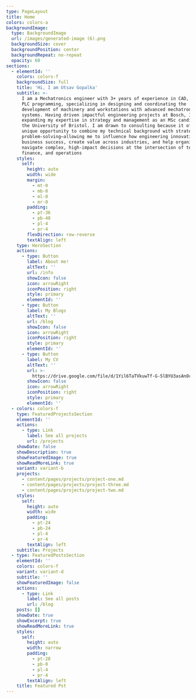 ```yaml
---
type: PageLayout
title: Home
colors: colors-a
backgroundImage:
  type: BackgroundImage
  url: /images/generated-image (6).png
  backgroundSize: cover
  backgroundPosition: center
  backgroundRepeat: no-repeat
  opacity: 60
sections:
  - elementId: ''
    colors: colors-f
    backgroundSize: full
    title: 'Hi, I am Utsav Gopalka'
    subtitle: >-
      I am a Mechatronics engineer with 3+ years of experience in CAD, GD&T, and
      PLC programming, specializing in designing and coordinating the
      development of machinery and workstations with advanced mechatronic
      systems. Having driven impactful engineering projects at Bosch, I am now
      expanding my expertise in strategy and management as an MSc candidate at
      the University of Bristol. I am drawn to consulting because it offers a
      unique opportunity to combine my technical background with strategic
      problem-solving—allowing me to influence how engineering innovations shape
      business success, create value across industries, and help organizations
      navigate complex, high-impact decisions at the intersection of technology,
      finance, and operations
    styles:
      self:
        height: auto
        width: wide
        margin:
          - mt-0
          - mb-0
          - ml-0
          - mr-0
        padding:
          - pt-36
          - pb-48
          - pl-4
          - pr-4
        flexDirection: row-reverse
        textAlign: left
    type: HeroSection
    actions:
      - type: Button
        label: About me!
        altText: ''
        url: /info
        showIcon: false
        icon: arrowRight
        iconPosition: right
        style: primary
        elementId: ''
      - type: Button
        label: My Blogs
        altText: ''
        url: /blog
        showIcon: false
        icon: arrowRight
        iconPosition: right
        style: primary
        elementId: ''
      - type: Button
        label: My CV
        altText: ''
        url: >-
          https://drive.google.com/file/d/1Yil6TaTVkuwTf-G-5lBYU3asAnOc7xx8/view?usp=sharing
        showIcon: false
        icon: arrowRight
        iconPosition: right
        style: primary
        elementId: ''
  - colors: colors-f
    type: FeaturedProjectsSection
    elementId: ''
    actions:
      - type: Link
        label: See all projects
        url: /projects
    showDate: false
    showDescription: true
    showFeaturedImage: true
    showReadMoreLink: true
    variant: variant-b
    projects:
      - content/pages/projects/project-one.md
      - content/pages/projects/project-three.md
      - content/pages/projects/project-two.md
    styles:
      self:
        height: auto
        width: wide
        padding:
          - pt-24
          - pb-24
          - pl-4
          - pr-4
        textAlign: left
    subtitle: Projects
  - type: FeaturedPostsSection
    elementId: ''
    colors: colors-f
    variant: variant-d
    subtitle: ''
    showFeaturedImage: false
    actions:
      - type: Link
        label: See all posts
        url: /blog
    posts: []
    showDate: true
    showExcerpt: true
    showReadMoreLink: true
    styles:
      self:
        height: auto
        width: narrow
        padding:
          - pt-28
          - pb-0
          - pl-4
          - pr-4
        textAlign: left
    title: Featured Pst
---
```

